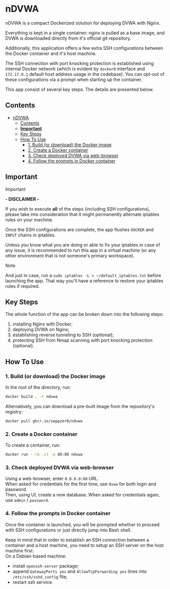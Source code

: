 # nDVWA

nDVWA is a compact Dockerized solution for deploying DVWA with Nginx.

Everything is kept in a single container: nginx is pulled as a base image, and DVWA is downloaded directly from it's official git repository.

Additionally, this application offers a few extra SSH configurations between the Docker container and it's host machine.

The SSH connection with port knocking protection is established using internal Docker network (which is evident by `docker0` interface and `172.17.0.1` default host address usage in the codebase). You can opt-out of these configurations via a prompt when starting up the container.

This app consist of several key steps. The details are presented below.

## Contents

- [nDVWA](#ndvwa)
  - [Contents](#contents)
  - [**Important**](#important)
  - [Key Steps](#key-steps)
  - [How To Use](#how-to-use)
    - [1. Build (or download) the Docker image](#1-build-or-download-the-docker-image)
    - [2. Create a Docker container](#2-create-a-docker-container)
    - [3. Check deployed DVWA via web-browser](#3-check-deployed-dvwa-via-web-browser)
    - [4. Follow the prompts in Docker container](#4-follow-the-prompts-in-docker-container)

## **Important**

> [!IMPORTANT]
> **\- DISCLAIMER \-**
>
>If you wish to execute **all** of the steps (including SSH configurations), please take into consideration that it might permanently alternate iptables rules on your machine.
>
>Once the SSH configurations are complete, the app flushes `DOCKER` and `INPUT` chains in iptables.
>
>Unless you know what you are doing or able to fix your iptables in case of any issue, it is recommended to run this app in a virtual machine (or any other environment that is not someone's primary workspace).

> [!NOTE]
> And just in case, run a `sudo iptables -L > ~/default_iptables.txt` before launching the app. That way you'll have a reference to restore your iptables rules if required.

## Key Steps

The whole function of the app can be broken down into the following steps:

1. installing Nginx with Docker;
2. deploying DVWA on Nginx;
3. establishing reverse tunneling to SSH (optional);
4. protecting SSH from Nmap scanning with port knocking protection (optional).

## How To Use

### 1. Build (or download) the Docker image

In the root of the directory, run:

```sh
docker build . -t ndvwa
```

Alternatively, you can download a pre-built image from the repository's registry:

```sh
docker pull ghcr.io/seppzer0/ndvwa
```

### 2. Create a Docker container

To create a container, run:

```sh
docker run --rm -it -p 80:80 ndvwa
```

### 3. Check deployed DVWA via web-browser

Using a web-browser, enter `0.0.0.0:80` URL.<br>
When asked for credentials for the first time, use `dvwa` for both login and password.<br>
Then, using UI, create a new database. When asked for credentials again, use `admin` / `password`.

### 4. Follow the prompts in Docker container

Once the container is launched, you will be prompted whether to proceed with SSH configurations or just directly jump into Bash shell.

Keep in mind that in order to establish an SSH connection between a container and a host machine, you need to setup an SSH server on the host machine first.<br>
On a Debian-based machine:

- install `openssh-server` package;
- append `GatewayPorts yes` and `AllowTcpForwarding yes` lines into `/etc/ssh/sshd_config` file;
- restart ssh service.
